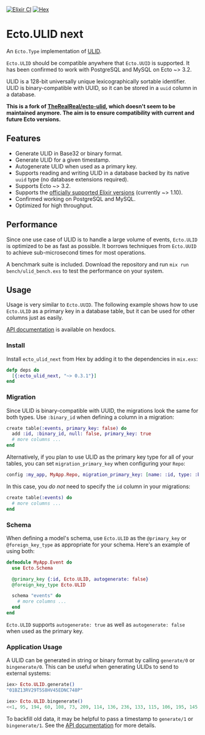 [![Elixir CI](https://github.com/woylie/ecto_ulid/actions/workflows/elixir.yml/badge.svg)](https://github.com/woylie/ecto_ulid/actions/workflows/elixir.yml) [![Hex](https://img.shields.io/hexpm/v/ecto_ulid_next)](https://hex.pm/packages/ecto_ulid_next)

# Ecto.ULID next

An `Ecto.Type` implementation of [ULID](https://github.com/ulid/spec).

`Ecto.ULID` should be compatible anywhere that `Ecto.UUID` is supported. It has
been confirmed to work with PostgreSQL and MySQL on Ecto ~> 3.2.

ULID is a 128-bit universally unique lexicographically sortable identifier. ULID
is binary-compatible with UUID, so it can be stored in a `uuid` column in a
database.

**This is a fork of [TheRealReal/ecto-ulid](https://github.com/TheRealReal/ecto-ulid),
which doesn't seem to be maintained anymore. The aim is to ensure compatibility
with current and future Ecto versions.**

## Features

- Generate ULID in Base32 or binary format.
- Generate ULID for a given timestamp.
- Autogenerate ULID when used as a primary key.
- Supports reading and writing ULID in a database backed by its native `uuid`
  type (no database extensions required).
- Supports Ecto ~> 3.2.
- Supports the [officially supported Elixir versions](https://hexdocs.pm/elixir/compatibility-and-deprecations.html) (currently ~> 1.10).
- Confirmed working on PostgreSQL and MySQL.
- Optimized for high throughput.

## Performance

Since one use case of ULID is to handle a large volume of events, `Ecto.ULID` is
optimized to be as fast as possible. It borrows techniques from `Ecto.UUID` to
achieve sub-microsecond times for most operations.

A benchmark suite is included. Download the repository and run `mix run bench/ulid_bench.exs` to test the performance on your system.

## Usage

Usage is very similar to `Ecto.UUID`. The following example shows how to use
`Ecto.ULID` as a primary key in a database table, but it can be used for other
columns just as easily.

[API documentation](https://hexdocs.pm/ecto_ulid_next) is available on hexdocs.

### Install

Install `ecto_ulid_next` from Hex by adding it to the dependencies in
`mix.exs`:

```elixir
defp deps do
  [{:ecto_ulid_next, "~> 0.3.1"}]
end
```

### Migration

Since ULID is binary-compatible with UUID, the migrations look the same for both
types. Use `:binary_id` when defining a column in a migration:

```elixir
create table(:events, primary_key: false) do
  add :id, :binary_id, null: false, primary_key: true
  # more columns ...
end
```

Alternatively, if you plan to use ULID as the primary key type for all of your
tables, you can set `migration_primary_key` when configuring your `Repo`:

```elixir
config :my_app, MyApp.Repo, migration_primary_key: [name: :id, type: :binary_id]
```

In this case, you _do not_ need to specify the `id` column in your migrations:

```elixir
create table(:events) do
  # more columns ...
end
```

### Schema

When defining a model's schema, use `Ecto.ULID` as the `@primary_key` or
`@foreign_key_type` as appropriate for your schema. Here's an example of using
both:

```elixir
defmodule MyApp.Event do
  use Ecto.Schema

  @primary_key {:id, Ecto.ULID, autogenerate: false}
  @foreign_key_type Ecto.ULID

  schema "events" do
    # more columns ...
  end
end
```

`Ecto.ULID` supports `autogenerate: true` as well as `autogenerate: false` when
used as the primary key.

### Application Usage

A ULID can be generated in string or binary format by calling `generate/0` or
`bingenerate/0`. This can be useful when generating ULIDs to send to external
systems:

```elixir
iex> Ecto.ULID.generate()
"01BZ13RV29T5S8HV45EDNC748P"

iex> Ecto.ULID.bingenerate()
<<1, 95, 194, 60, 108, 73, 209, 114, 136, 236, 133, 115, 106, 195, 145, 22>>
```

To backfill old data, it may be helpful to pass a timestamp to `generate/1` or
`bingenerate/1`. See the
[API documentation](https://hexdocs.pm/ecto_ulid_next) for more details.
